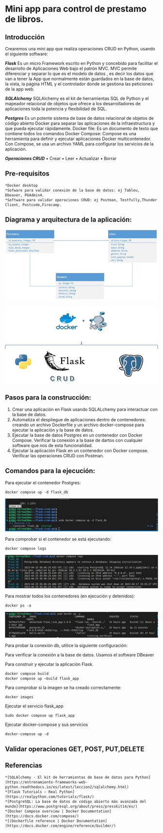 # Mini app para control de prestamo de libros.

## **Introducción**

Crearemos una mini app que realiza operaciones CRUD en Python, usando el siguiente software:

***Flask*** 
Es un micro Framework escrito en Python y concebido para facilitar el desarrollo de Aplicaciones Web bajo el patrón MVC.
MVC  permite diferenciar y separar lo que es el modelo de datos , es decir los datos que van a tener la App que normalmente están guardados en la base de datos, la vista,  la página HTML y el controlador donde se gestiona las peticiones de la app web.

***SQLAlchemy***
SQLAlchemy es el kit de herramientas SQL de Python y el mapeador relacional de objetos que ofrece a los desarrolladores de aplicaciones toda la potencia y flexibilidad de SQL.

***Postgres*** 
Es un potente sistema de base de datos relacional de objetos de código abierto
Docker para  separar las aplicaciones de la infraestructura y que pueda ejecutar rápidamente.
Docker file: Es un documento de texto que contiene todos los comandos
Docker Compose: Compose es una herramienta para definir y ejecutar aplicaciones Docker multicontenedor. Con Compose, se usa un archivo YAML para configurar los servicios de la aplicación.

***Operaciones CRUD***
 •	Crear
 •	Leer 
 •	Actualizar
 •	Borrar

## Pre-requisitos
	*Docker desktop
	*Sofware para validar conexión de la base de datos: ej Tableu, Dbeaver, PGAdmin4.
	*Software para validar operaciones CRUD: ej Postman, Testfully,Thunder Client, Postcode,Firecamp.

## Diagrama y arquitectura de la aplicación:

![Diagráma entidad relación](https://github.com/jicgreg/flask-postgres/blob/a6c4710ebea9a50f0445e38e11fa2bd26f29ab94/DER_mini_app.JPG)

![Componentes-Arquitectura](https://github.com/jicgreg/flask-postgres/blob/0fc81e6b35a583d35c3610d542f82ae86c538706/arquitectuta_flask_postgres_docker1.jpg)


## Pasos para la construcción:

1.	Crear una aplicación en Flask usando SQLALchemy para interactuar con la base de datos.
2.	Automatiza el despliegue de aplicaciones dentro de contenedores: creando un archivo Dockerfile y un archivo docker-compose para ejecutar la aplicación y la base de datos.
3.	Ejecutar la base de datos Postgres en un contenedor con Docker Compose.
Verificar la conexión a la base de dartos con cualquier software que nos de esta funcionalidad.
4.	Ejecutar la aplicación Flask en un contenedor con Docker compose.
Verificar las operaciones CRUD con Postman.


## Comandos para la ejecución:

Para ejecutar el contenedor Postgres:

	docker compose up -d flask_db

![flask_db](https://github.com/jicgreg/flask-postgres/blob/0bdde73870bb860f7b1a530c78297f85d0580779/flask_db.jpg)



Para comprobar si el contenedor se está ejecutando:
	
	docker compose logs
 
 ![logs](https://github.com/jicgreg/flask-postgres/blob/897051f84a9117752ed674cfab04eadc93ddcaab/logs.jpg)
 
Para mostrar todos los contenedores (en ejecución y detenidos):
	
	docker ps -a
 
![ps-a](https://github.com/jicgreg/flask-postgres/blob/cd1b1e367505101b59d835e7b8ebeb55dc43a0ab/ps-a.jpg)

Para probar la conexión db, utilice la siguiente configuración:




Para verificar la conexión a la base de datos. Usamos el software DBeaver
 

Para construir y ejecutar la aplicación Flask.

	docker compose build
	docker compose up –build flask_app
 

Para comprobar si la imagen se ha creado correctamente:

	docker images


Ejecutar el servicio flask_app
	
	Sudo docker compose up flask_app


Ejecutar docker-compose y sus servicios
	
	docker-compose up -d
 

## Validar operaciones  GET, POST, PUT,DELETE



## Referencias
	*[SQLAlchemy - El kit de herramientas de base de datos para Python](https://entrenamiento-frameworks-web-python.readthedocs.io/es/latest/leccion2/sqlalchemy.html)
	*[Flask Tutorials – Real Python](https://realpython.com/tutorials/flask/)
	*[PostgreSQL: La base de datos de código abierto más avanzada del mundo](https://www.postgresql.org/about/press/presskit14/es/) 
	*[Docker Compose overview | Docker Documentation](https://docs.docker.com/compose/)
	*[(Dockerfile reference | Docker Documentation](https://docs.docker.com/engine/reference/builder/) 
